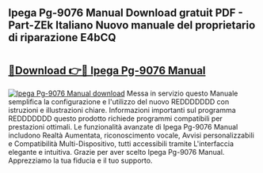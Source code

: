 ## Ipega Pg-9076 Manual Download gratuit PDF - Part-ZEk Italiano Nuovo manuale del proprietario di riparazione E4bCQ

# <h2><a href="http://dfdeyz1.blite.top/?on=Ipega+Pg-9076+Manual">🔗Download 👉🔴 Ipega Pg-9076 Manual</a></h2>

[![Ipega Pg-9076 Manual download](https://i.imgur.com/lujVjoI.png)](http://dfdeyz1.blite.top/?on=Ipega+Pg-9076+Manual)
Messa in servizio questo Manuale semplifica la configurazione e l'utilizzo del nuovo REDDDDDDD con istruzioni e illustrazioni chiare. Informazioni importanti sul programma REDDDDDDD questo prodotto richiede programmi compatibili per prestazioni ottimali. Le funzionalità avanzate di Ipega Pg-9076 Manual includono Realtà Aumentata, riconoscimento vocale, Avvisi personalizzabili e Compatibilità Multi-Dispositivo, tutti accessibili tramite L'interfaccia elegante e intuitiva. Grazie per aver scelto Ipega Pg-9076 Manual. Apprezziamo la tua fiducia e il tuo supporto.
